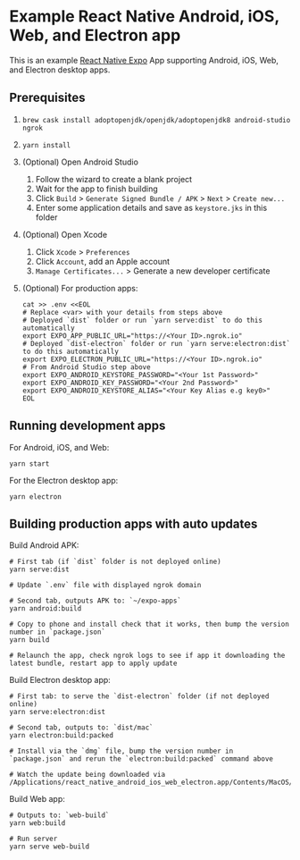 # Example React Native Android, iOS, Web, and Electron app

This is an example [React Native Expo](https://expo.io/) App supporting Android, iOS, Web, and Electron desktop apps.

## Prerequisites

1. `brew cask install adoptopenjdk/openjdk/adoptopenjdk8 android-studio ngrok`
1. `yarn install`
1. (Optional) Open Android Studio
    1. Follow the wizard to create a blank project
    1. Wait for the app to finish building
    1. Click `Build` > `Generate Signed Bundle / APK` > `Next` > `Create new...`
    1. Enter some application details and save as `keystore.jks` in this folder
1. (Optional) Open Xcode
    1. Click `Xcode` > `Preferences`
    1. Click `Account`, add an Apple account
    1. `Manage Certificates...` > Generate a new developer certificate
1. (Optional) For production apps:

       cat >> .env <<EOL
       # Replace <var> with your details from steps above
       # Deployed `dist` folder or run `yarn serve:dist` to do this automatically
       export EXPO_APP_PUBLIC_URL="https://<Your ID>.ngrok.io"
       # Deployed `dist-electron` folder or run `yarn serve:electron:dist` to do this automatically
       export EXPO_ELECTRON_PUBLIC_URL="https://<Your ID>.ngrok.io"
       # From Android Studio step above
       export EXPO_ANDROID_KEYSTORE_PASSWORD="<Your 1st Password>"
       export EXPO_ANDROID_KEY_PASSWORD="<Your 2nd Password>"
       export EXPO_ANDROID_KEYSTORE_ALIAS="<Your Key Alias e.g key0>"
       EOL

## Running development apps

For Android, iOS, and Web:

    yarn start

For the Electron desktop app:

    yarn electron

## Building production apps with auto updates

Build Android APK:

    # First tab (if `dist` folder is not deployed online)
    yarn serve:dist

    # Update `.env` file with displayed ngrok domain

    # Second tab, outputs APK to: `~/expo-apps`
    yarn android:build

    # Copy to phone and install check that it works, then bump the version number in `package.json`
    yarn build

    # Relaunch the app, check ngrok logs to see if app it downloading the latest bundle, restart app to apply update

Build Electron desktop app:

    # First tab: to serve the `dist-electron` folder (if not deployed online)
    yarn serve:electron:dist
    
    # Second tab, outputs to: `dist/mac`
    yarn electron:build:packed

    # Install via the `dmg` file, bump the version number in `package.json` and rerun the `electron:build:packed` command above

    # Watch the update being downloaded via
    /Applications/react_native_android_ios_web_electron.app/Contents/MacOS/react_native_android_ios_web_electron

Build Web app:

    # Outputs to: `web-build`
    yarn web:build

    # Run server
    yarn serve web-build

